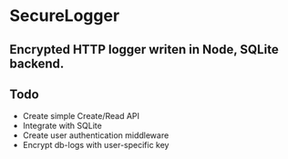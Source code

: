 # SecureLogger

## Encrypted HTTP logger writen in Node, SQLite backend.

## Todo
* Create simple Create/Read API
* Integrate with SQLite
* Create user authentication middleware
* Encrypt db-logs with user-specific key